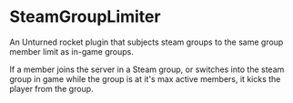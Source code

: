 # SteamGroupLimiter
An Unturned rocket plugin that subjects steam groups to the same group member limit as in-game groups.

If a member joins the server in a Steam group, or switches into the steam group in game while the group is at it's max active members, it kicks the player from the group.
